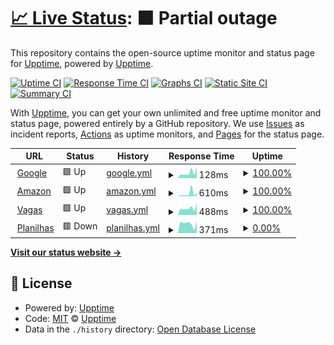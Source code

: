 # [📈 Live Status](https://demo.upptime.js.org): <!--live status--> **🟧 Partial outage**

This repository contains the open-source uptime monitor and status page for [Upptime](https://upptime.js.org), powered by [Upptime](https://github.com/upptime/upptime).

[![Uptime CI](https://github.com/grazielevasconcelos/lab-status/workflows/Uptime%20CI/badge.svg)](https://github.com/grazielevasconcelos/lab-status/actions?query=workflow%3A%22Uptime+CI%22)
[![Response Time CI](https://github.com/grazielevasconcelos/lab-status/workflows/Response%20Time%20CI/badge.svg)](https://github.com/grazielevasconcelos/lab-status/actions?query=workflow%3A%22Response+Time+CI%22)
[![Graphs CI](https://github.com/grazielevasconcelos/lab-status/workflows/Graphs%20CI/badge.svg)](https://github.com/grazielevasconcelos/lab-status/actions?query=workflow%3A%22Graphs+CI%22)
[![Static Site CI](https://github.com/grazielevasconcelos/lab-status/workflows/Static%20Site%20CI/badge.svg)](https://github.com/grazielevasconcelos/lab-status/actions?query=workflow%3A%22Static+Site+CI%22)
[![Summary CI](https://github.com/grazielevasconcelos/lab-status/workflows/Summary%20CI/badge.svg)](https://github.com/grazielevasconcelos/lab-status/actions?query=workflow%3A%22Summary+CI%22)

With [Upptime](https://upptime.js.org), you can get your own unlimited and free uptime monitor and status page, powered entirely by a GitHub repository. We use [Issues](https://github.com/upptime/upptime/issues) as incident reports, [Actions](https://github.com/grazielevasconcelos/lab-status/actions) as uptime monitors, and [Pages](https://demo.upptime.js.org) for the status page.

<!--start: status pages-->
<!-- This summary is generated by Upptime (https://github.com/upptime/upptime) -->
<!-- Do not edit this manually, your changes will be overwritten -->
<!-- prettier-ignore -->
| URL | Status | History | Response Time | Uptime |
| --- | ------ | ------- | ------------- | ------ |
| <img alt="" src="https://favicons.githubusercontent.com/www.google.com" height="13"> [Google](https://www.google.com) | 🟩 Up | [google.yml](https://github.com/grazielevasconcelos/lab-status/commits/HEAD/history/google.yml) | <details><summary><img alt="Response time graph" src="./graphs/google/response-time-week.png" height="20"> 128ms</summary><br><a href="https://grazielevasconcelos.github.io/lab-status/history/google"><img alt="Response time 113" src="https://img.shields.io/endpoint?url=https%3A%2F%2Fraw.githubusercontent.com%2Fgrazielevasconcelos%2Flab-status%2FHEAD%2Fapi%2Fgoogle%2Fresponse-time.json"></a><br><a href="https://grazielevasconcelos.github.io/lab-status/history/google"><img alt="24-hour response time 264" src="https://img.shields.io/endpoint?url=https%3A%2F%2Fraw.githubusercontent.com%2Fgrazielevasconcelos%2Flab-status%2FHEAD%2Fapi%2Fgoogle%2Fresponse-time-day.json"></a><br><a href="https://grazielevasconcelos.github.io/lab-status/history/google"><img alt="7-day response time 128" src="https://img.shields.io/endpoint?url=https%3A%2F%2Fraw.githubusercontent.com%2Fgrazielevasconcelos%2Flab-status%2FHEAD%2Fapi%2Fgoogle%2Fresponse-time-week.json"></a><br><a href="https://grazielevasconcelos.github.io/lab-status/history/google"><img alt="30-day response time 113" src="https://img.shields.io/endpoint?url=https%3A%2F%2Fraw.githubusercontent.com%2Fgrazielevasconcelos%2Flab-status%2FHEAD%2Fapi%2Fgoogle%2Fresponse-time-month.json"></a><br><a href="https://grazielevasconcelos.github.io/lab-status/history/google"><img alt="1-year response time 113" src="https://img.shields.io/endpoint?url=https%3A%2F%2Fraw.githubusercontent.com%2Fgrazielevasconcelos%2Flab-status%2FHEAD%2Fapi%2Fgoogle%2Fresponse-time-year.json"></a></details> | <details><summary><a href="https://grazielevasconcelos.github.io/lab-status/history/google">100.00%</a></summary><a href="https://grazielevasconcelos.github.io/lab-status/history/google"><img alt="All-time uptime 100.00%" src="https://img.shields.io/endpoint?url=https%3A%2F%2Fraw.githubusercontent.com%2Fgrazielevasconcelos%2Flab-status%2FHEAD%2Fapi%2Fgoogle%2Fuptime.json"></a><br><a href="https://grazielevasconcelos.github.io/lab-status/history/google"><img alt="24-hour uptime 100.00%" src="https://img.shields.io/endpoint?url=https%3A%2F%2Fraw.githubusercontent.com%2Fgrazielevasconcelos%2Flab-status%2FHEAD%2Fapi%2Fgoogle%2Fuptime-day.json"></a><br><a href="https://grazielevasconcelos.github.io/lab-status/history/google"><img alt="7-day uptime 100.00%" src="https://img.shields.io/endpoint?url=https%3A%2F%2Fraw.githubusercontent.com%2Fgrazielevasconcelos%2Flab-status%2FHEAD%2Fapi%2Fgoogle%2Fuptime-week.json"></a><br><a href="https://grazielevasconcelos.github.io/lab-status/history/google"><img alt="30-day uptime 100.00%" src="https://img.shields.io/endpoint?url=https%3A%2F%2Fraw.githubusercontent.com%2Fgrazielevasconcelos%2Flab-status%2FHEAD%2Fapi%2Fgoogle%2Fuptime-month.json"></a><br><a href="https://grazielevasconcelos.github.io/lab-status/history/google"><img alt="1-year uptime 100.00%" src="https://img.shields.io/endpoint?url=https%3A%2F%2Fraw.githubusercontent.com%2Fgrazielevasconcelos%2Flab-status%2FHEAD%2Fapi%2Fgoogle%2Fuptime-year.json"></a></details>
| <img alt="" src="https://favicons.githubusercontent.com/aws.amazon.com" height="13"> [Amazon](https://aws.amazon.com/) | 🟩 Up | [amazon.yml](https://github.com/grazielevasconcelos/lab-status/commits/HEAD/history/amazon.yml) | <details><summary><img alt="Response time graph" src="./graphs/amazon/response-time-week.png" height="20"> 610ms</summary><br><a href="https://grazielevasconcelos.github.io/lab-status/history/amazon"><img alt="Response time 366" src="https://img.shields.io/endpoint?url=https%3A%2F%2Fraw.githubusercontent.com%2Fgrazielevasconcelos%2Flab-status%2FHEAD%2Fapi%2Famazon%2Fresponse-time.json"></a><br><a href="https://grazielevasconcelos.github.io/lab-status/history/amazon"><img alt="24-hour response time 728" src="https://img.shields.io/endpoint?url=https%3A%2F%2Fraw.githubusercontent.com%2Fgrazielevasconcelos%2Flab-status%2FHEAD%2Fapi%2Famazon%2Fresponse-time-day.json"></a><br><a href="https://grazielevasconcelos.github.io/lab-status/history/amazon"><img alt="7-day response time 610" src="https://img.shields.io/endpoint?url=https%3A%2F%2Fraw.githubusercontent.com%2Fgrazielevasconcelos%2Flab-status%2FHEAD%2Fapi%2Famazon%2Fresponse-time-week.json"></a><br><a href="https://grazielevasconcelos.github.io/lab-status/history/amazon"><img alt="30-day response time 366" src="https://img.shields.io/endpoint?url=https%3A%2F%2Fraw.githubusercontent.com%2Fgrazielevasconcelos%2Flab-status%2FHEAD%2Fapi%2Famazon%2Fresponse-time-month.json"></a><br><a href="https://grazielevasconcelos.github.io/lab-status/history/amazon"><img alt="1-year response time 366" src="https://img.shields.io/endpoint?url=https%3A%2F%2Fraw.githubusercontent.com%2Fgrazielevasconcelos%2Flab-status%2FHEAD%2Fapi%2Famazon%2Fresponse-time-year.json"></a></details> | <details><summary><a href="https://grazielevasconcelos.github.io/lab-status/history/amazon">100.00%</a></summary><a href="https://grazielevasconcelos.github.io/lab-status/history/amazon"><img alt="All-time uptime 100.00%" src="https://img.shields.io/endpoint?url=https%3A%2F%2Fraw.githubusercontent.com%2Fgrazielevasconcelos%2Flab-status%2FHEAD%2Fapi%2Famazon%2Fuptime.json"></a><br><a href="https://grazielevasconcelos.github.io/lab-status/history/amazon"><img alt="24-hour uptime 100.00%" src="https://img.shields.io/endpoint?url=https%3A%2F%2Fraw.githubusercontent.com%2Fgrazielevasconcelos%2Flab-status%2FHEAD%2Fapi%2Famazon%2Fuptime-day.json"></a><br><a href="https://grazielevasconcelos.github.io/lab-status/history/amazon"><img alt="7-day uptime 100.00%" src="https://img.shields.io/endpoint?url=https%3A%2F%2Fraw.githubusercontent.com%2Fgrazielevasconcelos%2Flab-status%2FHEAD%2Fapi%2Famazon%2Fuptime-week.json"></a><br><a href="https://grazielevasconcelos.github.io/lab-status/history/amazon"><img alt="30-day uptime 100.00%" src="https://img.shields.io/endpoint?url=https%3A%2F%2Fraw.githubusercontent.com%2Fgrazielevasconcelos%2Flab-status%2FHEAD%2Fapi%2Famazon%2Fuptime-month.json"></a><br><a href="https://grazielevasconcelos.github.io/lab-status/history/amazon"><img alt="1-year uptime 100.00%" src="https://img.shields.io/endpoint?url=https%3A%2F%2Fraw.githubusercontent.com%2Fgrazielevasconcelos%2Flab-status%2FHEAD%2Fapi%2Famazon%2Fuptime-year.json"></a></details>
| <img alt="" src="https://favicons.githubusercontent.com/www.vagas.com.br" height="13"> [Vagas](https://www.vagas.com.br/healthcheck) | 🟩 Up | [vagas.yml](https://github.com/grazielevasconcelos/lab-status/commits/HEAD/history/vagas.yml) | <details><summary><img alt="Response time graph" src="./graphs/vagas/response-time-week.png" height="20"> 488ms</summary><br><a href="https://grazielevasconcelos.github.io/lab-status/history/vagas"><img alt="Response time 323" src="https://img.shields.io/endpoint?url=https%3A%2F%2Fraw.githubusercontent.com%2Fgrazielevasconcelos%2Flab-status%2FHEAD%2Fapi%2Fvagas%2Fresponse-time.json"></a><br><a href="https://grazielevasconcelos.github.io/lab-status/history/vagas"><img alt="24-hour response time 859" src="https://img.shields.io/endpoint?url=https%3A%2F%2Fraw.githubusercontent.com%2Fgrazielevasconcelos%2Flab-status%2FHEAD%2Fapi%2Fvagas%2Fresponse-time-day.json"></a><br><a href="https://grazielevasconcelos.github.io/lab-status/history/vagas"><img alt="7-day response time 488" src="https://img.shields.io/endpoint?url=https%3A%2F%2Fraw.githubusercontent.com%2Fgrazielevasconcelos%2Flab-status%2FHEAD%2Fapi%2Fvagas%2Fresponse-time-week.json"></a><br><a href="https://grazielevasconcelos.github.io/lab-status/history/vagas"><img alt="30-day response time 323" src="https://img.shields.io/endpoint?url=https%3A%2F%2Fraw.githubusercontent.com%2Fgrazielevasconcelos%2Flab-status%2FHEAD%2Fapi%2Fvagas%2Fresponse-time-month.json"></a><br><a href="https://grazielevasconcelos.github.io/lab-status/history/vagas"><img alt="1-year response time 323" src="https://img.shields.io/endpoint?url=https%3A%2F%2Fraw.githubusercontent.com%2Fgrazielevasconcelos%2Flab-status%2FHEAD%2Fapi%2Fvagas%2Fresponse-time-year.json"></a></details> | <details><summary><a href="https://grazielevasconcelos.github.io/lab-status/history/vagas">100.00%</a></summary><a href="https://grazielevasconcelos.github.io/lab-status/history/vagas"><img alt="All-time uptime 100.00%" src="https://img.shields.io/endpoint?url=https%3A%2F%2Fraw.githubusercontent.com%2Fgrazielevasconcelos%2Flab-status%2FHEAD%2Fapi%2Fvagas%2Fuptime.json"></a><br><a href="https://grazielevasconcelos.github.io/lab-status/history/vagas"><img alt="24-hour uptime 100.00%" src="https://img.shields.io/endpoint?url=https%3A%2F%2Fraw.githubusercontent.com%2Fgrazielevasconcelos%2Flab-status%2FHEAD%2Fapi%2Fvagas%2Fuptime-day.json"></a><br><a href="https://grazielevasconcelos.github.io/lab-status/history/vagas"><img alt="7-day uptime 100.00%" src="https://img.shields.io/endpoint?url=https%3A%2F%2Fraw.githubusercontent.com%2Fgrazielevasconcelos%2Flab-status%2FHEAD%2Fapi%2Fvagas%2Fuptime-week.json"></a><br><a href="https://grazielevasconcelos.github.io/lab-status/history/vagas"><img alt="30-day uptime 100.00%" src="https://img.shields.io/endpoint?url=https%3A%2F%2Fraw.githubusercontent.com%2Fgrazielevasconcelos%2Flab-status%2FHEAD%2Fapi%2Fvagas%2Fuptime-month.json"></a><br><a href="https://grazielevasconcelos.github.io/lab-status/history/vagas"><img alt="1-year uptime 100.00%" src="https://img.shields.io/endpoint?url=https%3A%2F%2Fraw.githubusercontent.com%2Fgrazielevasconcelos%2Flab-status%2FHEAD%2Fapi%2Fvagas%2Fuptime-year.json"></a></details>
| <img alt="" src="https://favicons.githubusercontent.com/fbe6-186-204-185-115.ngrok.io" height="13"> [Planilhas](http://fbe6-186-204-185-115.ngrok.io/sheets/) | 🟥 Down | [planilhas.yml](https://github.com/grazielevasconcelos/lab-status/commits/HEAD/history/planilhas.yml) | <details><summary><img alt="Response time graph" src="./graphs/planilhas/response-time-week.png" height="20"> 371ms</summary><br><a href="https://grazielevasconcelos.github.io/lab-status/history/planilhas"><img alt="Response time 322" src="https://img.shields.io/endpoint?url=https%3A%2F%2Fraw.githubusercontent.com%2Fgrazielevasconcelos%2Flab-status%2FHEAD%2Fapi%2Fplanilhas%2Fresponse-time.json"></a><br><a href="https://grazielevasconcelos.github.io/lab-status/history/planilhas"><img alt="24-hour response time 470" src="https://img.shields.io/endpoint?url=https%3A%2F%2Fraw.githubusercontent.com%2Fgrazielevasconcelos%2Flab-status%2FHEAD%2Fapi%2Fplanilhas%2Fresponse-time-day.json"></a><br><a href="https://grazielevasconcelos.github.io/lab-status/history/planilhas"><img alt="7-day response time 371" src="https://img.shields.io/endpoint?url=https%3A%2F%2Fraw.githubusercontent.com%2Fgrazielevasconcelos%2Flab-status%2FHEAD%2Fapi%2Fplanilhas%2Fresponse-time-week.json"></a><br><a href="https://grazielevasconcelos.github.io/lab-status/history/planilhas"><img alt="30-day response time 322" src="https://img.shields.io/endpoint?url=https%3A%2F%2Fraw.githubusercontent.com%2Fgrazielevasconcelos%2Flab-status%2FHEAD%2Fapi%2Fplanilhas%2Fresponse-time-month.json"></a><br><a href="https://grazielevasconcelos.github.io/lab-status/history/planilhas"><img alt="1-year response time 322" src="https://img.shields.io/endpoint?url=https%3A%2F%2Fraw.githubusercontent.com%2Fgrazielevasconcelos%2Flab-status%2FHEAD%2Fapi%2Fplanilhas%2Fresponse-time-year.json"></a></details> | <details><summary><a href="https://grazielevasconcelos.github.io/lab-status/history/planilhas">0.00%</a></summary><a href="https://grazielevasconcelos.github.io/lab-status/history/planilhas"><img alt="All-time uptime 0.13%" src="https://img.shields.io/endpoint?url=https%3A%2F%2Fraw.githubusercontent.com%2Fgrazielevasconcelos%2Flab-status%2FHEAD%2Fapi%2Fplanilhas%2Fuptime.json"></a><br><a href="https://grazielevasconcelos.github.io/lab-status/history/planilhas"><img alt="24-hour uptime 0.00%" src="https://img.shields.io/endpoint?url=https%3A%2F%2Fraw.githubusercontent.com%2Fgrazielevasconcelos%2Flab-status%2FHEAD%2Fapi%2Fplanilhas%2Fuptime-day.json"></a><br><a href="https://grazielevasconcelos.github.io/lab-status/history/planilhas"><img alt="7-day uptime 0.00%" src="https://img.shields.io/endpoint?url=https%3A%2F%2Fraw.githubusercontent.com%2Fgrazielevasconcelos%2Flab-status%2FHEAD%2Fapi%2Fplanilhas%2Fuptime-week.json"></a><br><a href="https://grazielevasconcelos.github.io/lab-status/history/planilhas"><img alt="30-day uptime 0.13%" src="https://img.shields.io/endpoint?url=https%3A%2F%2Fraw.githubusercontent.com%2Fgrazielevasconcelos%2Flab-status%2FHEAD%2Fapi%2Fplanilhas%2Fuptime-month.json"></a><br><a href="https://grazielevasconcelos.github.io/lab-status/history/planilhas"><img alt="1-year uptime 0.13%" src="https://img.shields.io/endpoint?url=https%3A%2F%2Fraw.githubusercontent.com%2Fgrazielevasconcelos%2Flab-status%2FHEAD%2Fapi%2Fplanilhas%2Fuptime-year.json"></a></details>

<!--end: status pages-->

[**Visit our status website →**](https://grazielevasconcelos.github.io/lab-status/)

## 📄 License

- Powered by: [Upptime](https://github.com/upptime/upptime)
- Code: [MIT](./LICENSE) © [Upptime](https://upptime.js.org)
- Data in the `./history` directory: [Open Database License](https://opendatacommons.org/licenses/odbl/1-0/)
